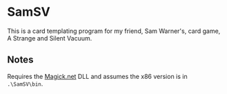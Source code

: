 # SamSV

This is a card templating program for my friend, Sam Warner's, card game, A Strange and Silent Vacuum.

## Notes

Requires the [Magick.net](http://magick.codeplex.com/) DLL and assumes the x86 version is in `.\SamSV\bin`.
